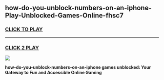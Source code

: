 
## how-do-you-unblock-numbers-on-an-iphone-Play-Unblocked-Games-Online-fhsc7
<h3>
<a href="https://premium76.site?title=how-do-you-unblock-numbers-on-an-iphone&ref=25A">CLICK TO PLAY</a></h3>
<hr>

<h3>
<a href="https://premium76.site?title=how-do-you-unblock-numbers-on-an-iphone&ref=25A">CLICK 2 PLAY</a>
  
</h3>

<a href="https://premium76.site?title=how-do-you-unblock-numbers-on-an-iphone&ref=25A"><img src="https://clearcache.store/games.png"></a>


**how-do-you-unblock-numbers-on-an-iphone games unblocked: Your Gateway to Fun and Accessible Online Gaming**
